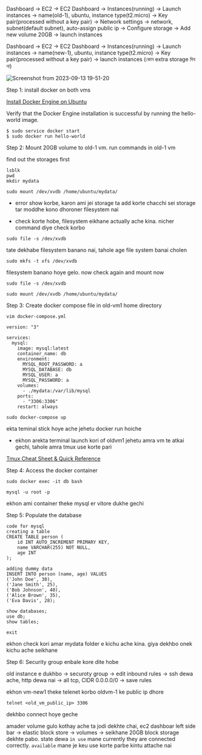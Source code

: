 Dashboard -> EC2 -> EC2 Dashboard -> Instances(running) -> Launch instances -> name(old-1), ubuntu, instance type(t2.micro) -> Key pair(processed without  a key pair) -> Network settings -> network, subnet(default subnet), auto-assign
public ip -> Configure storage -> Add new volume 20GB -> launch instances


Dashboard -> EC2 -> EC2 Dashboard -> Instances(running) -> Launch instances -> name(new-1), ubuntu, instance type(t2.micro) -> Key pair(processed without  a key pair) -> launch instances (কোন extra storage দিব না)


![Screenshot from 2023-09-13 19-51-20](https://github.com/Mohsem35/DevOps/assets/58659448/35bcb06d-12d6-4955-bf6e-ab6be9fb5c83)

Step 1: install docker on both vms

[Install Docker Engine on Ubuntu](https://docs.docker.com/engine/install/ubuntu/)

Verify that the Docker Engine installation is successful by running the hello-world image.

```
$ sudo service docker start
$ sudo docker run hello-world
```


Step 2: Mount 20GB volume to old-1 vm. run commands in old-1 vm

find out the storages first
```
lsblk
pwd
mkdir mydata 
```

```
sudo mount /dev/xvdb /home/ubuntu/mydata/
```
- error show korbe, karon ami jei storage ta add korte chacchi sei storage tar moddhe kono dhoroner filesystem nai

- check korte hobe, filesystem eikhane actually ache kina. nicher command diye check korbo
```
sudo file -s /dev/xvdb
```
tate dekhabe filesystem banano nai, tahole age file system banai cholen

```
sudo mkfs -t xfs /dev/xvdb
```
filesystem banano hoye gelo. now check again and mount now

```
sudo file -s /dev/xvdb
```
```
sudo mount /dev/xvdb /home/ubuntu/mydata/
```


Step 3: Create docker compose file in old-vm1 home directory

```
vim docker-compose.yml
```

```
version: "3"

services:
  mysql:
    image: mysql:latest
    container_name: db
    environment:
      MYSQL_ROOT_PASSWORD: a
      MYSQL_DATABASE: db
      MYSQL_USER: a
      MYSQL_PASSWORD: a
    volumes:
      - ./mydata:/var/lib/mysql
    ports:
      - "3306:3306"
    restart: always
```
```
sudo docker-compose up
```
ekta teminal stick hoye ache jehetu docker run hoiche

- ekhon arekta terminal launch kori of oldvm1
jehetu amra vm te atkai gechi, tahole amra tmux use korte pari

[Tmux Cheat Sheet & Quick Reference](https://tmuxcheatsheet.com/)


Step 4: Access the docker container

```
sudo docker exec -it db bash
```
```
mysql -u root -p
```
ekhon ami container theke mysql er vitore dukhe gechi


Step 5: Populate the database

```
code for mysql
creating a table
CREATE TABLE person (
    id INT AUTO_INCREMENT PRIMARY KEY,
    name VARCHAR(255) NOT NULL,
    age INT
);

adding dummy data
INSERT INTO person (name, age) VALUES
('John Doe', 30),
('Jane Smith', 25),
('Bob Johnson', 40),
('Alice Brown', 35),
('Eva Davis', 28);
```

```
show databases;
use db;
show tables;
```

```
exit
```

ekhon check kori amar mydata folder e kichu ache kina. giya dekhbo onek kichu ache seikhane


Step 6: Security group enbale kore dite hobe

old instance e dukhbo -> securoty group -> edit inbound rules -> ssh dewa ache, http dewa nai -> all tcp, CIDR 0.0.0.0/0 -> save rules

ekhon vm-new1 theke telenet korbo oldvm-1 ke public ip dhore

```
telnet <old_vm_public_ip> 3306
```
dekhbo connect hoye geche


amader volume gulo kothay ache ta jodi dekhte chai, ec2 dashboar left side bar -> elastic block store -> volumes -> seikhane 20GB block storage dekhte pabo. state dewa `in use` mane currently they are connected correctly. `available`
mane je keu use korte parbe kintu attache nai

